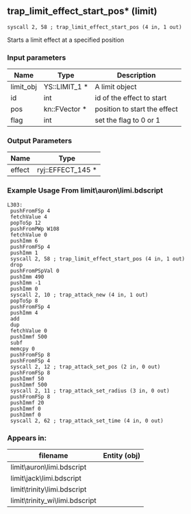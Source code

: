 ## trap_limit_effect_start_pos* (limit)

`syscall 2, 58 ; trap_limit_effect_start_pos (4 in, 1 out)`

Starts a limit effect at a specified position

### Input parameters
| Name | Type | Description
|------|------|------------
| limit_obj   | YS::LIMIT_1 *   | A limit object
| id   | int   | id of the effect to start
| pos   | kn::FVector *   | position to start the effect
| flag   | int   | set the flag to 0 or 1


### Output Parameters
| Name | Type
|------|-----
| effect   | ryj::EFFECT_145 *   
### Example Usage From limit\auron\limi.bdscript
```plaintext
L303:
 pushFromFSp 4
 fetchValue 4
 popToSp 12
 pushFromPWp W108
 fetchValue 0
 pushImm 6
 pushFromFSp 4
 pushImm 1
 syscall 2, 58 ; trap_limit_effect_start_pos (4 in, 1 out)
 drop 
 pushFromPSpVal 0
 pushImm 490
 pushImm -1
 pushImm 0
 syscall 2, 10 ; trap_attack_new (4 in, 1 out)
 popToSp 8
 pushFromFSp 4
 pushImm 4
 add 
 dup 
 fetchValue 0
 pushImmf 500
 subf 
 memcpy 0
 pushFromFSp 8
 pushFromFSp 4
 syscall 2, 12 ; trap_attack_set_pos (2 in, 0 out)
 pushFromFSp 8
 pushImmf 50
 pushImmf 500
 syscall 2, 11 ; trap_attack_set_radius (3 in, 0 out)
 pushFromFSp 8
 pushImmf 20
 pushImmf 0
 pushImmf 0
 syscall 2, 62 ; trap_attack_set_time (4 in, 0 out)
```


### Appears in:
| filename | Entity (obj)
|----------|-------------
| limit\auron\limi.bdscript       |           
| limit\jack\limi.bdscript       |           
| limit\trinity\limi.bdscript       |           
| limit\trinity_wi\limi.bdscript       |           



